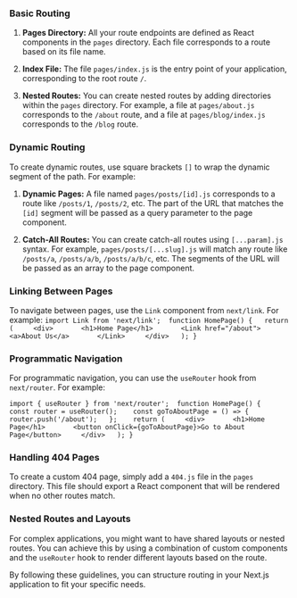### Basic Routing

1. **Pages Directory:** All your route endpoints are defined as React components in the `pages` directory. Each file corresponds to a route based on its file name.
    
2. **Index File:** The file `pages/index.js` is the entry point of your application, corresponding to the root route `/`.
    
3. **Nested Routes:** You can create nested routes by adding directories within the `pages` directory. For example, a file at `pages/about.js` corresponds to the `/about` route, and a file at `pages/blog/index.js` corresponds to the `/blog` route.
    

### Dynamic Routing

To create dynamic routes, use square brackets `[]` to wrap the dynamic segment of the path. For example:

1. **Dynamic Pages:** A file named `pages/posts/[id].js` corresponds to a route like `/posts/1`, `/posts/2`, etc. The part of the URL that matches the `[id]` segment will be passed as a query parameter to the page component.
    
2. **Catch-All Routes:** You can create catch-all routes using `[...param].js` syntax. For example, `pages/posts/[...slug].js` will match any route like `/posts/a`, `/posts/a/b`, `/posts/a/b/c`, etc. The segments of the URL will be passed as an array to the page component.
    

### Linking Between Pages

To navigate between pages, use the `Link` component from `next/link`. For example:
`import Link from 'next/link';  function HomePage() {   return (     <div>       <h1>Home Page</h1>       <Link href="/about">         <a>About Us</a>       </Link>     </div>   ); }`

### Programmatic Navigation

For programmatic navigation, you can use the `useRouter` hook from `next/router`. For example:

`import { useRouter } from 'next/router';  function HomePage() {   const router = useRouter();    const goToAboutPage = () => {     router.push('/about');   };    return (     <div>       <h1>Home Page</h1>       <button onClick={goToAboutPage}>Go to About Page</button>     </div>   ); }`

### Handling 404 Pages

To create a custom 404 page, simply add a `404.js` file in the `pages` directory. This file should export a React component that will be rendered when no other routes match.

### Nested Routes and Layouts

For complex applications, you might want to have shared layouts or nested routes. You can achieve this by using a combination of custom components and the `useRouter` hook to render different layouts based on the route.

By following these guidelines, you can structure routing in your Next.js application to fit your specific needs.